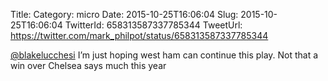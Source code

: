 Title: 
Category: micro
Date: 2015-10-25T16:06:04
Slug: 2015-10-25T16:06:04
TwitterId: 658313587337785344
TweetUrl: https://twitter.com/mark_philpot/status/658313587337785344

[@blakelucchesi](https://twitter.com/blakelucchesi) I’m just hoping west ham can continue this play. Not that a win over Chelsea says much this year
